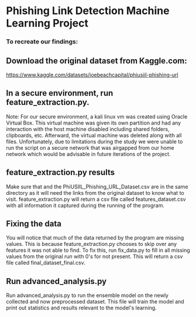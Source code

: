# Phishing Link Detection Machine Learning Project

### To recreate our findings:
## Download the original dataset from Kaggle.com: 
https://www.kaggle.com/datasets/joebeachcapital/phiusiil-phishing-url
## In a secure environment, run feature_extraction.py.
   Note: For our secure environment, a kali linux vm was created using Oracle Virtual Box. This virtual machine was given its own partition and had any interaction with the host machine disabled including shared folders, clipboards, etc. Afterward, the virtual machine was deleted along with all files. Unfortunately, due to limitations during the study we were unable to run the script on a secure network that was airgapped from our home network which would be advisable in future iterations of the project.
   
## feature_extraction.py results
Make sure that and the PhiUSIIL_Phishing_URL_Dataset.csv are in the same directory as it will need the links from the original dataset to know what to visit. feature_extraction.py will return a csv file called features_dataset.csv with all information it captured during the running of the program.

## Fixing the data
You will notice that much of the data returned by the program are missing values. This is because feature_extraction.py chooses to skip over any features it was not able to find. To fix this, run fix_data.py to fill in all missing values from the original run with 0's for not present. This will return a csv file called final_dataset_final.csv.

## Run advanced_analysis.py
Run advanced_analysis.py to run the ensemble model on the newly collected and now preprocessed dataset. This file will train the model and print out statistics and results relevant to the model's learning.
